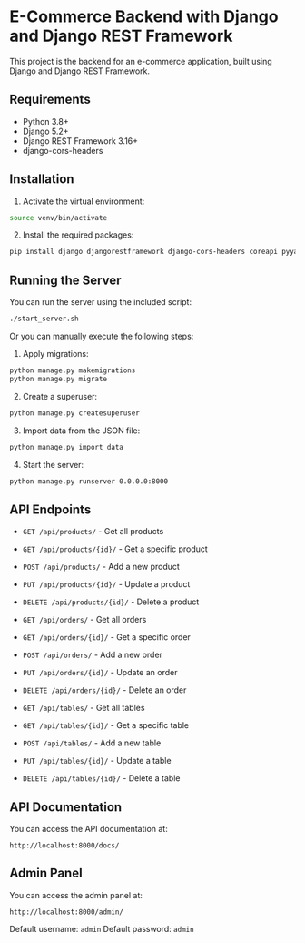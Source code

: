 # E-Commerce Backend with Django and Django REST Framework

This project is the backend for an e-commerce application, built using Django and Django REST Framework.

## Requirements

- Python 3.8+
- Django 5.2+
- Django REST Framework 3.16+
- django-cors-headers

## Installation

1. Activate the virtual environment:
```bash
source venv/bin/activate
```

2. Install the required packages:
```bash
pip install django djangorestframework django-cors-headers coreapi pyyaml
```

## Running the Server

You can run the server using the included script:

```bash
./start_server.sh
```

Or you can manually execute the following steps:

1. Apply migrations:
```bash
python manage.py makemigrations
python manage.py migrate
```

2. Create a superuser:
```bash
python manage.py createsuperuser
```

3. Import data from the JSON file:
```bash
python manage.py import_data
```

4. Start the server:
```bash
python manage.py runserver 0.0.0.0:8000
```

## API Endpoints

- `GET /api/products/` - Get all products
- `GET /api/products/{id}/` - Get a specific product
- `POST /api/products/` - Add a new product
- `PUT /api/products/{id}/` - Update a product
- `DELETE /api/products/{id}/` - Delete a product

- `GET /api/orders/` - Get all orders
- `GET /api/orders/{id}/` - Get a specific order
- `POST /api/orders/` - Add a new order
- `PUT /api/orders/{id}/` - Update an order
- `DELETE /api/orders/{id}/` - Delete an order

- `GET /api/tables/` - Get all tables
- `GET /api/tables/{id}/` - Get a specific table
- `POST /api/tables/` - Add a new table
- `PUT /api/tables/{id}/` - Update a table
- `DELETE /api/tables/{id}/` - Delete a table

## API Documentation

You can access the API documentation at:
```
http://localhost:8000/docs/
```

## Admin Panel

You can access the admin panel at:
```
http://localhost:8000/admin/
```

Default username: `admin`
Default password: `admin`
